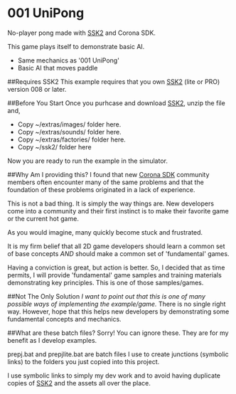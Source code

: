 # 001 UniPong
No-player pong made with [SSK2](https://roaminggamer.github.io/RGDocs/pages/SSK2/) and Corona SDK.

This game plays itself to demonstrate basic AI.

+ Same mechanics as '001 UniPong'
+ Basic AI that moves paddle


##Requires SSK2
This example requires that you own [SSK2](https://roaminggamer.github.io/RGDocs/pages/SSK2/) (lite or PRO) version 008 or later.

##Before You Start
Once you purhcase and download [SSK2](https://roaminggamer.github.io/RGDocs/pages/SSK2/), unzip the file and,

+ Copy ~/extras/images/ folder here.
+ Copy ~/extras/sounds/ folder here.
+ Copy ~/extras/factories/ folder here.
+ Copy ~/ssk2/ folder here

Now you are ready to run the example in the simulator.


##Why Am I providing this?
I found that new [Corona SDK](https://coronalabs.com/) community members often encounter many of the same problems and that the foundation of these problems originated in a lack of experience.  

This is not a bad thing.  It is simply the way things are.  New developers come into a community and their first instinct is to make their favorite game or the current hot game.  

As you would imagine, many quickly become stuck and frustrated.  

It is my firm belief that all 2D game developers should learn a common set of base concepts *AND* should make a common set of 'fundamental' games.  

Having a conviction is great, but action is better.  So, I decided that as time permits, I will provide 'fundamental' game samples and training materials demonstrating key principles.  This is one of those samples/games.

##Not The Only Solution
_I want to point out that this is one of many possible ways of implementing the example/game._  There is no single right way.  However, hope that this helps new developers by demonstrating some fundamental concepts and mechanics.



##What are these batch files?
Sorry! You can ignore these.  They are for my benefit as I develop examples.

prepj.bat and prepjlite.bat are batch files I use to create junctions (symbolic links) to the folders you just copied into this project.  

I use symbolic links to simply my dev work and to avoid having duplicate copies of [SSK2](https://roaminggamer.github.io/RGDocs/pages/SSK2/) and the assets all over the place.
